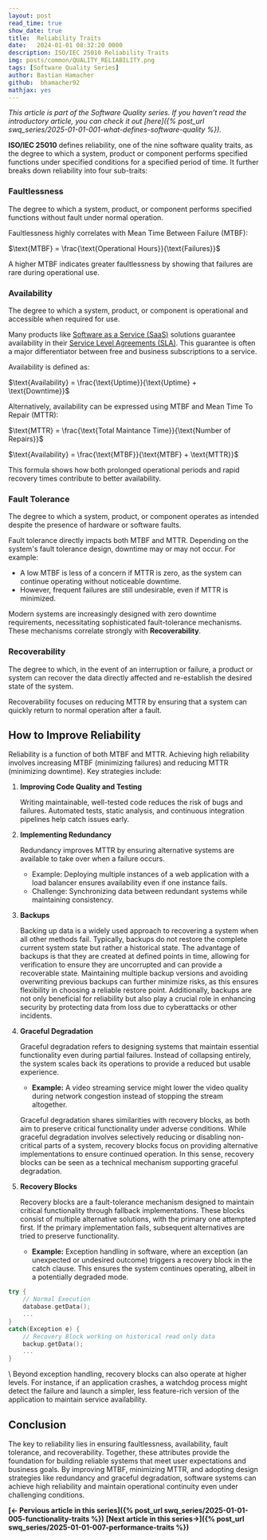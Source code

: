 ```yaml
---
layout: post
read_time: true
show_date: true
title:  Reliability Traits
date:   2024-01-01 08:32:20 0000
description: ISO/IEC 25010 Reliability Traits 
img: posts/common/QUALITY_RELIABILITY.png 
tags: [Software Quality Series]
author: Bastian Hamacher
github:  bhamacher92
mathjax: yes
---
```


*This article is part of the Software Quality series. If you haven’t read the introductory article, you can check it out [here]({% post_url swq_series/2025-01-01-001-what-defines-software-quality %}).*

**ISO/IEC 25010** defines reliability, one of the nine software quality traits, as 
the degree to which a system, product or component performs specified functions under specified conditions for a specified period of time.
It further breaks down reliability into four sub-traits: 

### Faultlessness 
The degree to which a system, product, or component performs specified functions without fault under normal operation.

Faultlessness highly correlates with Mean Time Between Failure (MTBF): 


$\text{MTBF} = \frac{\text{Operational Hours}}{\text{Failures}}$


A higher MTBF indicates greater faultlessness by showing that failures are rare during operational use.

### Availability 
The degree to which a system, product, or component is operational and accessible when required for use. 

Many products like [Software as a Service (SaaS)](https://en.wikipedia.org/wiki/Software_as_a_service) solutions guarantee availability in their [Service Level Agreements (SLA)](https://en.wikipedia.org/wiki/Service-level_agreement). This guarantee is often a major differentiator between free and business subscriptions to a service.

Availability is defined as:


$\text{Availability} = \frac{\text{Uptime}}{\text{Uptime} + \text{Downtime}}$


Alternatively, availability can be expressed using MTBF and Mean Time To Repair (MTTR):

$\text{MTTR} = \frac{\text{Total Maintance Time}}{\text{Number of Repairs}}$

$\text{Availability} = \frac{\text{MTBF}}{\text{MTBF} + \text{MTTR}}$


This formula shows how both prolonged operational periods and rapid recovery times contribute to better availability.


### Fault Tolerance 
The degree to which a system, product, or component operates as intended despite the presence of hardware or software faults.

Fault tolerance directly impacts both MTBF and MTTR. Depending on the system's fault tolerance design, downtime may or may not occur. For example:
- A low MTBF is less of a concern if MTTR  is zero, as the system can continue operating without noticeable downtime. 
- However, frequent failures are still undesirable, even if MTTR is minimized.

Modern systems are increasingly designed with zero downtime requirements, necessitating sophisticated fault-tolerance mechanisms. These mechanisms correlate strongly with **Recoverability**.


### Recoverability
The degree to which, in the event of an interruption or failure, a product or system can recover the data directly affected and re-establish the desired state of the system.

Recoverability focuses on reducing MTTR by ensuring that a system can quickly return to normal operation after a fault.

## How to Improve Reliability

Reliability is a function of both MTBF and MTTR. Achieving high reliability involves increasing MTBF (minimizing failures) and reducing MTTR (minimizing downtime). Key strategies include:

1. **Improving Code Quality and Testing** 

   Writing maintainable, well-tested code reduces the risk of bugs and failures. Automated tests, static analysis, and continuous integration pipelines help catch issues early.

2. **Implementing Redundancy**  

   Redundancy improves MTTR by ensuring alternative systems are available to take over when a failure occurs.  
   - Example: Deploying multiple instances of a web application with a load balancer ensures availability even if one instance fails.
   - Challenge: Synchronizing data between redundant systems while maintaining consistency.

3. **Backups**

    Backing up data is a widely used approach to recovering a system when all other methods fail. Typically, backups do not restore the complete current system state but rather a historical state. The advantage of backups is that they are created at defined points in time, allowing for verification to ensure they are uncorrupted and can provide a recoverable state.
    Maintaining multiple backup versions and avoiding overwriting previous backups can further minimize risks, as this ensures flexibility in choosing a reliable restore point. Additionally, backups are not only beneficial for reliability but also play a crucial role in enhancing security by protecting data from loss due to cyberattacks or other incidents.

4. **Graceful Degradation**  

    Graceful degradation refers to designing systems that maintain essential functionality even during partial failures. Instead of collapsing entirely, the system scales back its operations to provide a reduced but usable experience.  
    - **Example:** A video streaming service might lower the video quality during network congestion instead of stopping the stream altogether.

    Graceful degradation shares similarities with recovery blocks, as both aim to preserve critical functionality under adverse conditions. While graceful degradation involves selectively reducing or disabling non-critical parts of a system, recovery blocks focus on providing alternative implementations to ensure continued operation. In this sense, recovery blocks can be seen as a technical mechanism supporting graceful degradation.

5. **Recovery Blocks**  

    Recovery blocks are a fault-tolerance mechanism designed to maintain critical functionality through fallback implementations. These blocks consist of multiple alternative solutions, with the primary one attempted first. If the primary implementation fails, subsequent alternatives are tried to preserve functionality.  

    - **Example:** Exception handling in software, where an exception (an unexpected or undesired outcome) triggers a recovery block in the catch clause. This ensures the system continues operating, albeit in a potentially degraded mode. 

```cpp
try {
    // Normal Execution
    database.getData();
    ...
}
catch(Exception e) {
    // Recovery Block working on historical read only data
    backup.getData();
    ...
}
```
\\
    Beyond exception handling, recovery blocks can also operate at higher levels. For instance, if an application crashes, a watchdog process might detect the failure and launch a simpler, less feature-rich version of the application to maintain service availability.

## Conclusion

The key to reliability lies in ensuring faultlessness, availability, fault tolerance, and recoverability. Together, these attributes provide the foundation for building reliable systems that meet user expectations and business goals. By improving MTBF, minimizing MTTR, and adopting design strategies like redundancy and graceful degradation, software systems can achieve high reliability and maintain operational continuity even under challenging conditions. 

**[<- Pervious article in this series]({% post_url swq_series/2025-01-01-005-functionality-traits %})**      **[Next article in this series->]({% post_url swq_series/2025-01-01-007-performance-traits %})** 
